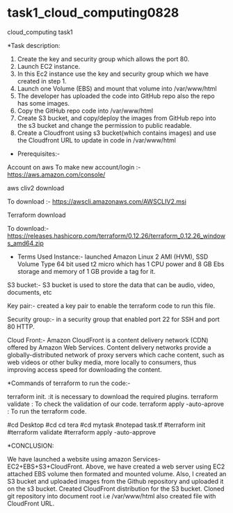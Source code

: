 # task1_cloud_computing0828
cloud_computing task1

*Task description:
1. Create the key and security group which allows the port 80.
2. Launch EC2 instance.
3. In this Ec2 instance use the key and security group which we have created in step 1.
4. Launch one Volume (EBS) and mount that volume into /var/www/html
5. The developer has uploaded the code into GitHub repo also the repo has some images.
6. Copy the GitHub repo code into /var/www/html
7. Create S3 bucket, and copy/deploy the images from GitHub repo into the s3 bucket and change the permission to public readable.
8. Create a Cloudfront using s3 bucket(which contains images) and use the Cloudfront URL to update in code in /var/www/html

* Prerequisites:-

Account on aws
To make new account/login :- https://aws.amazon.com/console/

aws cliv2 download

To download :- https://awscli.amazonaws.com/AWSCLIV2.msi

Terraform download

To download:- https://releases.hashicorp.com/terraform/0.12.26/terraform_0.12.26_windows_amd64.zip

* Terms Used
Instance:-  launched Amazon Linux 2 AMI (HVM), SSD Volume Type 64 bit used t2 micro which has 1 CPU power and 8 GB Ebs storage and memory of 1 GB provide a tag for it.

S3 bucket:- S3 bucket is used to store the data that can be audio, video, documents, etc

Key pair:- created a key pair to enable the terraform code to run this file.

Security group:- in a security group that enabled port 22 for SSH and port 80 HTTP.

Cloud Front:- Amazon CloudFront is a content delivery network (CDN) offered by Amazon Web Services. 
Content delivery networks provide a globally-distributed network of proxy servers which cache content, such as web videos or other bulky media, 
more locally to consumers, thus improving access speed for downloading the content.

*Commands of terraform to run the code:-

terraform init. :it is necessary to download the required plugins.
terraform validate : To check the validation of our code.
terraform apply -auto-aprove : To run the terraform code.

#cd Desktop
#cd cd tera
#cd mytask
#notepad task.tf
#terraform init
#terraform validate
#terraform apply -auto-approve

*CONCLUSION:

We have launched a website using amazon Services- EC2+EBS+S3+CloudFront. 
Above, we have created a web server using EC2 attached EBS volume then formated and mounted volume.
Also, I created an S3 bucket and uploaded images from the Github repository and uploaded it on the s3 bucket. 
Created CloudFront distribution for the S3 bucket. 
Cloned git repository into document root i.e /var/www/html also created file with CloudFront URL.




